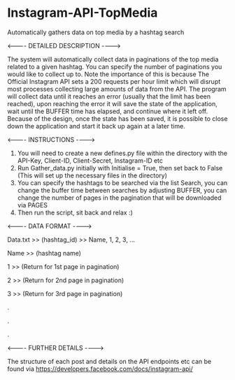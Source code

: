 # Instagram-API-TopMedia
Automatically gathers data on top media by a hashtag search

<---- DETAILED DESCRIPTION ---->

The system will automatically collect data in paginations of the top media related to a given hashtag. You can specify the number of paginations you would like to collect up to.
Note the importance of this is because The Official Instagram API sets a 200 requests per hour limit which will disrupt most processes collecting large amounts of data from the
API. The program will collect data until it reaches an error (usually that the limit has been reached), upon reaching the error it will save the state of the application, wait
until the BUFFER time has elapsed, and continue where it left off. Because of the design, once the state has been saved, it is possible to close down the application and start 
it back up again at a later time.


<---- INSTRUCTIONS ---->

1. You will need to create a new defines.py file within the directory with the API-Key, Client-ID, Client-Secret, Instagram-ID etc
2. Run Gather_data.py initially with Initialise = True, then set back to False (This will set up the necessary files in the directory)
3. You can specify the hashtags to be searched via the list Search, you can change the buffer time between searches by adjusting BUFFER, you can change the number of pages in the
pagination that will be downloaded via PAGES
4. Then run the script, sit back and relax :)


<---- DATA FORMAT ---->

Data.txt >> (hashtag_id) >> Name, 1, 2, 3, ... 

Name >> (hashtag name)

1 >> (Return for 1st page in pagination)

2 >> (Return for 2nd page in pagination)

3 >> (Return for 3rd page in pagination)

.

.

.
                
                
<---- FURTHER DETAILS ---->

The structure of each post and details on the API endpoints etc can be found via https://developers.facebook.com/docs/instagram-api/
           
